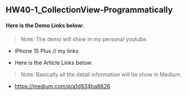##  HW40-1_CollectionView-Programmatically

#### Here is the Demo Links below:

> Note: The demo will show in my personal youtube.

* iPhone 15 Plus
// my links

* Here is the Article Links below:

> Note: Basically all the detail information will be show in Medium.
* https://medium.com/p/a1d834ba8626
